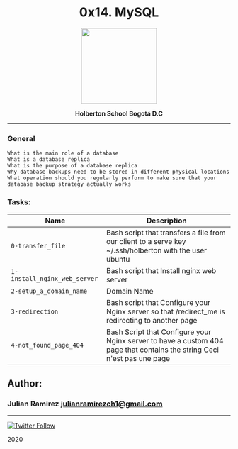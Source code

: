 <H1 align="center"> 0x14. MySQL </H1>

<p align="center">
   <a href="https://www.linux.org/"><img src="https://cdn.pixabay.com/photo/2013/07/13/13/41/bash-161382_960_720.png" width="170" height="170"/></a>

<p align="center"> 
   <b>Holberton School Bogotá D.C</b>
                
----
<H3> General </H3>
   
    What is the main role of a database
    What is a database replica
    What is the purpose of a database replica
    Why database backups need to be stored in different physical locations
    What operation should you regularly perform to make sure that your database backup strategy actually works


### Tasks:

| Name | Description                    |
| ------------- | ------------------------------ |
| `0-transfer_file`      |  Bash script that transfers a file from our client to a serve key ~/.ssh/holberton with the user ubuntu   |
| `1-install_nginx_web_server`      |    Bash script that Install nginx web server |
| `2-setup_a_domain_name`   | Domain Name |
| `3-redirection`   | Bash script that Configure your Nginx server so that /redirect_me is redirecting to another page |
| `4-not_found_page_404`   | Bash Script that Configure your Nginx server to have a custom 404 page that contains the string Ceci n'est pas une page |





## Author: 
### Julian Ramirez <julianramirezch1@gmail.com>
----
[![Twitter Follow](https://img.shields.io/twitter/follow/JulianR_30.svg?style=social&label=Follow)](https://twitter.com/JulianR_30)

2020